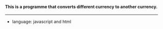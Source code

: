 #### This is a programme that converts different currency to another currency.
---
* language: javascript and html
